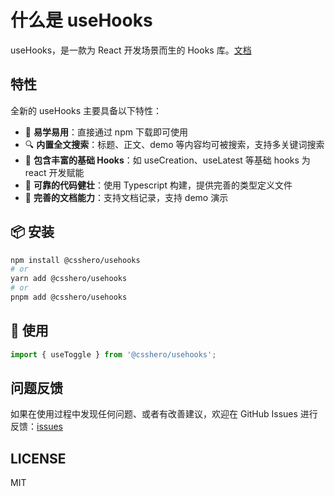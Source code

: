 # 什么是 useHooks

useHooks，是一款为 React 开发场景而生的 Hooks 库。[文档](http://8.138.2.97)

## 特性

全新的 useHooks 主要具备以下特性：

- 🚀 **易学易用**：直接通过 npm 下载即可使用
- 🔍 **内置全文搜索**：标题、正文、demo 等内容均可被搜索，支持多关键词搜索
- 🎨 **包含丰富的基础 Hooks**：如 useCreation、useLatest 等基础 hooks 为 react 开发赋能
- 🚥 **可靠的代码健壮**：使用 Typescript 构建，提供完善的类型定义文件
- 💎 **完善的文档能力**：支持文档记录，支持 demo 演示

## 📦 安装

```bash
npm install @csshero/usehooks
# or
yarn add @csshero/usehooks
# or
pnpm add @csshero/usehooks

```

## 🔨 使用

```ts
import { useToggle } from '@csshero/usehooks';
```

## 问题反馈

如果在使用过程中发现任何问题、或者有改善建议，欢迎在 GitHub Issues 进行反馈：[issues](https://github.com/CssHeroPhone19301430776/useHooks/issues)

## LICENSE

MIT
